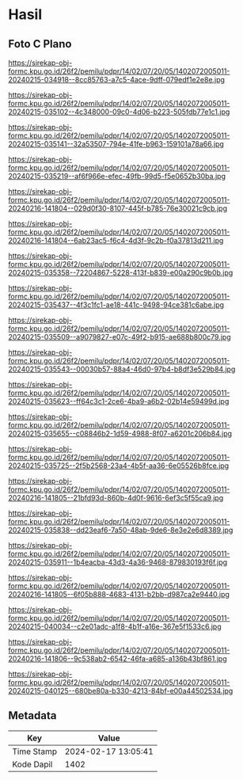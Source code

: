 # Hasil

## Foto C Plano

https://sirekap-obj-formc.kpu.go.id/26f2/pemilu/pdpr/14/02/07/20/05/1402072005011-20240215-034918--8cc85763-a7c5-4ace-9dff-079edf1e2e8e.jpg

https://sirekap-obj-formc.kpu.go.id/26f2/pemilu/pdpr/14/02/07/20/05/1402072005011-20240215-035102--4c348000-09c0-4d06-b223-505fdb77e1c1.jpg

https://sirekap-obj-formc.kpu.go.id/26f2/pemilu/pdpr/14/02/07/20/05/1402072005011-20240215-035141--32a53507-794e-41fe-b963-159101a78a66.jpg

https://sirekap-obj-formc.kpu.go.id/26f2/pemilu/pdpr/14/02/07/20/05/1402072005011-20240215-035219--af6f966e-efec-49fb-99d5-f5e0652b30ba.jpg

https://sirekap-obj-formc.kpu.go.id/26f2/pemilu/pdpr/14/02/07/20/05/1402072005011-20240216-141804--029d0f30-8107-445f-b785-76e30021c9cb.jpg

https://sirekap-obj-formc.kpu.go.id/26f2/pemilu/pdpr/14/02/07/20/05/1402072005011-20240216-141804--6ab23ac5-f6c4-4d3f-9c2b-f0a37813d211.jpg

https://sirekap-obj-formc.kpu.go.id/26f2/pemilu/pdpr/14/02/07/20/05/1402072005011-20240215-035358--72204867-5228-413f-b839-e00a290c9b0b.jpg

https://sirekap-obj-formc.kpu.go.id/26f2/pemilu/pdpr/14/02/07/20/05/1402072005011-20240215-035437--4f3c1fc1-ae18-441c-9498-94ce381c6abe.jpg

https://sirekap-obj-formc.kpu.go.id/26f2/pemilu/pdpr/14/02/07/20/05/1402072005011-20240215-035509--a9079827-e07c-49f2-b915-ae688b800c79.jpg

https://sirekap-obj-formc.kpu.go.id/26f2/pemilu/pdpr/14/02/07/20/05/1402072005011-20240215-035543--00030b57-88a4-46d0-97b4-b8df3e529b84.jpg

https://sirekap-obj-formc.kpu.go.id/26f2/pemilu/pdpr/14/02/07/20/05/1402072005011-20240215-035623--ff64c3c1-2ce6-4ba9-a6b2-02b14e59499d.jpg

https://sirekap-obj-formc.kpu.go.id/26f2/pemilu/pdpr/14/02/07/20/05/1402072005011-20240215-035655--c08846b2-1d59-4988-8f07-a6201c206b84.jpg

https://sirekap-obj-formc.kpu.go.id/26f2/pemilu/pdpr/14/02/07/20/05/1402072005011-20240215-035725--2f5b2568-23a4-4b5f-aa36-6e05526b8fce.jpg

https://sirekap-obj-formc.kpu.go.id/26f2/pemilu/pdpr/14/02/07/20/05/1402072005011-20240216-141805--21bfd93d-860b-4d0f-9616-6ef3c5f55ca9.jpg

https://sirekap-obj-formc.kpu.go.id/26f2/pemilu/pdpr/14/02/07/20/05/1402072005011-20240215-035838--dd23eaf6-7a50-48ab-9de6-8e3e2e6d8389.jpg

https://sirekap-obj-formc.kpu.go.id/26f2/pemilu/pdpr/14/02/07/20/05/1402072005011-20240215-035911--1b4eacba-43d3-4a36-9468-879830193f6f.jpg

https://sirekap-obj-formc.kpu.go.id/26f2/pemilu/pdpr/14/02/07/20/05/1402072005011-20240216-141805--6f05b888-4683-4131-b2bb-d987ca2e9440.jpg

https://sirekap-obj-formc.kpu.go.id/26f2/pemilu/pdpr/14/02/07/20/05/1402072005011-20240215-040034--c2e01adc-a1f8-4b1f-a16e-367e5f1533c6.jpg

https://sirekap-obj-formc.kpu.go.id/26f2/pemilu/pdpr/14/02/07/20/05/1402072005011-20240216-141806--9c538ab2-6542-46fa-a685-a136b43bf861.jpg

https://sirekap-obj-formc.kpu.go.id/26f2/pemilu/pdpr/14/02/07/20/05/1402072005011-20240215-040125--680be80a-b330-4213-84bf-e00a44502534.jpg


## Metadata

| Key        | Value               |
| ---------- | ------------------- |
| Time Stamp | 2024-02-17 13:05:41 |
| Kode Dapil | 1402                |



